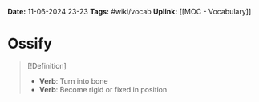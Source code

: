 **Date:** 11-06-2024 23-23
**Tags:** #wiki/vocab 
**Uplink:** [[MOC - Vocabulary]]

# Ossify

>[!Definition]
>* **Verb**: Turn into bone
>* **Verb**: Become rigid or fixed in position

